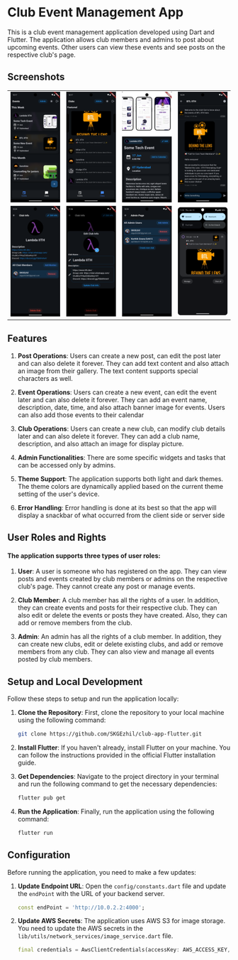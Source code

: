 # Club Event Management App

This is a club event management application developed using Dart and Flutter. The application allows club members and admins to post about upcoming events. Other users can view these events and see posts on the respective club's page.

## Screenshots
<table>
  <tr>
    <td><img src="screenshots/Screenshot_1718434040.png" alt="Screenshot 1" width="200"/></td>
    <td><img src="screenshots/Screenshot_1718434067.png" alt="Screenshot 3" width="200"/></td>
    <td><img src="screenshots/Screenshot_1718434054.png" alt="Screenshot 5" width="200"/></td>
    <td><img src="screenshots/Screenshot_1718434450.png" alt="Screenshot 4" width="200"/></td>
  </tr>
  <tr>
   <td><img src="screenshots/Screenshot_1718434461.png" alt="Screenshot 4" width="200"/></td>
    <td><img src="screenshots/Screenshot_1718258807.png" alt="Screenshot 6" width="200"/></td>
    <td><img src="screenshots/Screenshot_1718434500.png" alt="Screenshot 4" width="200"/></td>
    <td><img src="screenshots/Screenshot_20240613_115305.png" alt="Screenshot 2" width="200"/></td>

  </tr>
</table>


## Features

1. **Post Operations**: Users can create a new post, can edit the post later and can also delete it forever. They can add text content and also attach an image from their gallery. The text content supports special characters as well.

2. **Event Operations**: Users can create a new event, can edit the event later and can also delete it forever. They can add an event name, description, date, time, and also attach banner image for events. Users can also add those events to their calendar

2. **Club Operations**: Users can create a new club, can modify club details later and can also delete it forever. They can add a club name, description, and also attach an image for display picture.

3. **Admin Functionalities**: There are some specific widgets and tasks that can be accessed only by admins.

4. **Theme Support**: The application supports both light and dark themes. The theme colors are dynamically applied based on the current theme setting of the user's device.

5. **Error Handling**: Error handling is done at its best so that the app will display a snackbar of what occurred from the client side or server side


## User Roles and Rights

#### The application supports three types of user roles:

1. **User**: A user is someone who has registered on the app. They can view posts and events created by club members or admins on the respective club's page. They cannot create any post or manage events.

2. **Club Member**: A club member has all the rights of a user. In addition, they can create events and posts for their respective club. They can also edit or delete the events or posts they have created. Also, they can add or remove members from the club.

3. **Admin**: An admin has all the rights of a club member. In addition, they can create new clubs, edit or delete existing clubs, and add or remove members from any club. They can also view and manage all events posted by club members.


## Setup and Local Development

Follow these steps to setup and run the application locally:

1. **Clone the Repository**: First, clone the repository to your local machine using the following command:

    ```bash
    git clone https://github.com/SKGEzhil/club-app-flutter.git
    ```

2. **Install Flutter**: If you haven't already, install Flutter on your machine. You can follow the instructions provided in the official Flutter installation guide.  
3. **Get Dependencies**: Navigate to the project directory in your terminal and run the following command to get the necessary dependencies:
    
    ```bash
    flutter pub get
    ```

4. **Run the Application**: Finally, run the application using the following command:

    ```bash
    flutter run
    ```

## Configuration

Before running the application, you need to make a few updates:

1. **Update Endpoint URL**: Open the `config/constants.dart` file and update the `endPoint` with the URL of your backend server.

    ```dart
    const endPoint = 'http://10.0.2.2:4000';
    ```
   
2. **Update AWS Secrets**: The application uses AWS S3 for image storage. You need to update the AWS secrets in the `lib/utils/network_services/image_service.dart` file.

    ```dart
    final credentials = AwsClientCredentials(accessKey: AWS_ACCESS_KEY, secretKey: AWS_SECRET_KEY);
    ```
